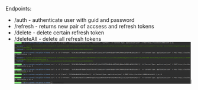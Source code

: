 Endpoints:
- /auth - authenticate user with guid and password
- /refresh - returns new pair of accsess and refresh tokens
- /delete - delete certain refresh token
- /deleteAll - delete all refresh tokens  
![example](example.png)
